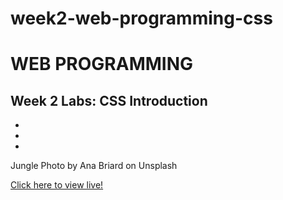 # week2-web-programming-css

<h1>WEB PROGRAMMING</h1>

<h2>Week 2 Labs: CSS Introduction</h2>

<ul>
  <li></li>
  <li></li>
  <li></li>
</ul>

<p>Jungle Photo by Ana Briard on Unsplash</p>

<a href="https://myverdict.github.io/week2-web-programming-css/index.html">
    Click here to view live!</a>  

